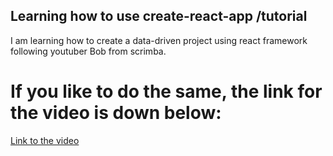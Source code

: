 ## Learning how to use create-react-app /tutorial

I am learning how to create a data-driven project using react framework following youtuber Bob from scrimba.

# If you like to do the same, the link for the video is down below:

<a href = 'https://www.youtube.com/watch?v=bMknfKXIFA8&t=9194s'>Link to the video</a>

